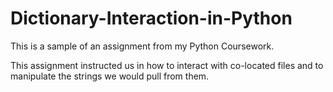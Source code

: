 # Dictionary-Interaction-in-Python

This is a sample of an assignment from my Python Coursework.

This assignment instructed us in how to interact with co-located files and to manipulate the strings we would pull from them.
